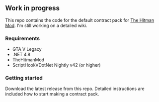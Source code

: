 ## Work in progress

This repo contains the code for the default contract pack for <a href="https://www.gta5-mods.com/scripts/the-hitman-mod#description_tab">The Hitman Mod</a>.
I'm still working on a detailed wiki.

### Requirements
<ul>
  <li>GTA V Legacy</li>
  <li>.NET 4.8</li>
  <li>TheHitmanMod</li>
  <li>ScriptHookVDotNet Nightly v42 (or higher)</li>
</ul>

### Getting started
Download the latest release from this repo. Detailed instructions are included how to start making a contract pack.
